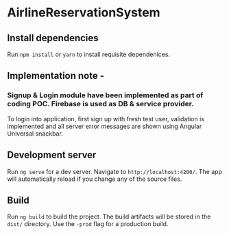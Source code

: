 # AirlineReservationSystem

## Install dependencies
Run `npm install` or `yarn` to install requisite dependenices.

## Implementation note -
### Signup & Login module have been implemented as part of coding POC. Firebase is used as DB & service provider.

 To login into application, first sign up with fresh test user, validation is implemented and all server error messages 
are shown using Angular Universal snackbar. 


## Development server

Run `ng serve` for a dev server. Navigate to `http://localhost:4200/`. The app will automatically reload if you change any of the source files.


## Build

Run `ng build` to build the project. The build artifacts will be stored in the `dist/` directory. Use the `-prod` flag for a production build.

